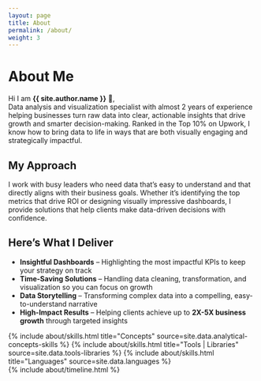 ```yaml
---
layout: page
title: About
permalink: /about/
weight: 3
---
```


# **About Me**

Hi I am **{{ site.author.name }}** :wave:,<br>
Data analysis and visualization specialist with almost 2 years of experience helping businesses turn raw data into clear, actionable insights that drive growth and smarter decision-making. Ranked in the Top 10% on Upwork, I know how to bring data to life in ways that are both visually engaging and strategically impactful.

## My Approach

I work with busy leaders who need data that’s easy to understand and that directly aligns with their business goals. Whether it’s identifying the top metrics that drive ROI or designing visually impressive dashboards, I provide solutions that help clients make data-driven decisions with confidence.

## Here’s What I Deliver

- **Insightful Dashboards** – Highlighting the most impactful KPIs to keep your strategy on track
- **Time-Saving Solutions** – Handling data cleaning, transformation, and visualization so you can focus on growth
- **Data Storytelling** – Transforming complex data into a compelling, easy-to-understand narrative
- **High-Impact Results** – Helping clients achieve up to **2X-5X business growth** through targeted insights

<div class="row">
{% include about/skills.html title="Concepts" source=site.data.analytical-concepts-skills %}
{% include about/skills.html title="Tools | Libraries" source=site.data.tools-libraries %}
{% include about/skills.html title="Languages" source=site.data.languages %}
</div>

<div class="row">
{% include about/timeline.html %}
</div>
